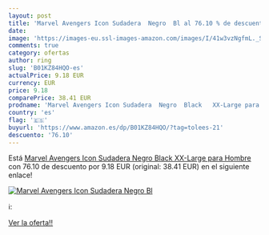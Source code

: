 ```yaml
---
layout: post
title: 'Marvel Avengers Icon Sudadera  Negro  Bl al 76.10 % de descuento'
date: 
image: 'https://images-eu.ssl-images-amazon.com/images/I/41w3vzNgfmL._SL200_.jpg'
comments: true
category: ofertas
author: ring
slug: 'B01KZ84HQO-es'
actualPrice: 9.18 EUR
currency: EUR
price: 9.18
comparePrice: 38.41 EUR
prodname: 'Marvel Avengers Icon Sudadera  Negro  Black   XX-Large para Hombre'
country: 'es'
flag: '🇪🇸'
buyurl: 'https://www.amazon.es/dp/B01KZ84HQO/?tag=tolees-21'
descuento: '76.10'
---
```


Está [Marvel Avengers Icon Sudadera  Negro  Black   XX-Large para Hombre](https://www.amazon.es/dp/B01KZ84HQO/?tag=tolees-21) con 76.10 de descuento por 9.18 EUR (original: 38.41 EUR) en el siguiente enlace!

[![Marvel Avengers Icon Sudadera  Negro  Bl](https://images-eu.ssl-images-amazon.com/images/I/41w3vzNgfmL._SL200_.jpg)](https://www.amazon.es/dp/B01KZ84HQO/?tag=tolees-21)

ℹ️:


[Ver la oferta!!](https://www.amazon.es/dp/B01KZ84HQO/?tag=tolees-21)
